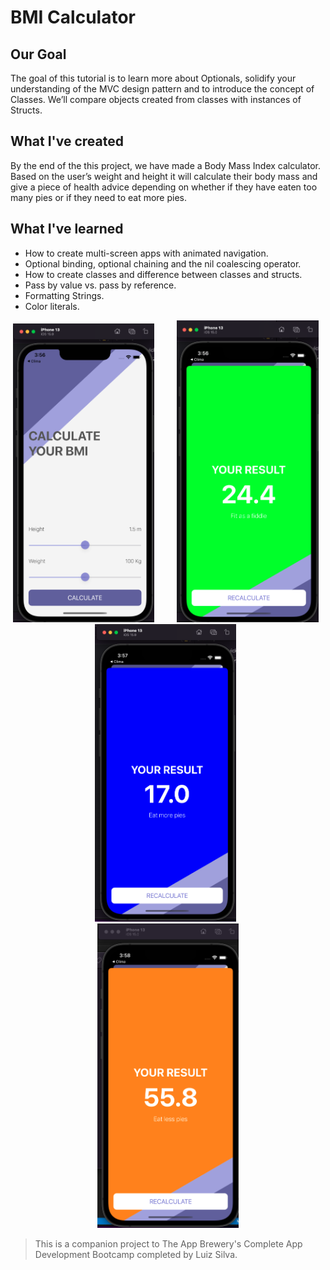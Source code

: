 
#  BMI Calculator

## Our Goal

The goal of this tutorial is to learn more about Optionals, solidify your understanding of the MVC design pattern and to introduce the concept of Classes. We’ll compare objects created from classes with instances of Structs.

## What I've created

By the end of the this project, we have made a Body Mass Index calculator. Based on the user’s weight and height it will calculate their body mass and give a piece of health advice depending on whether if they have eaten too many pies or if they need to eat more pies. 

## What I've learned

* How to create multi-screen apps with animated navigation.
* Optional binding, optional chaining and the nil coalescing operator.
* How to create classes and difference between classes and structs. 
* Pass by value vs. pass by reference. 
* Formatting Strings. 
* Color literals.


<p align="center">
  <img alt="Light" src="Documentation/input.png" width="45%">
&nbsp; &nbsp; &nbsp; &nbsp;
  <img alt="Dark" src="Documentation/r1.png" width="45%">
&nbsp; &nbsp; &nbsp; &nbsp;
  <img alt="Dark" src="Documentation/r2.png" width="45%">
&nbsp; &nbsp; &nbsp; &nbsp;
  <img alt="Dark" src="Documentation/r3.png" width="45%">
</p>



>This is a companion project to The App Brewery's Complete App Development Bootcamp completed by Luiz Silva.
